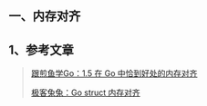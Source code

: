 
## 一、内存对齐

## 1、参考文章



> [跟煎鱼学Go：1.5 在 Go 中恰到好处的内存对齐](https://eddycjy.gitbook.io/golang/di-1-ke-za-tan/go-memory-align "跟煎鱼学Go：1.5 在 Go 中恰到好处的内存对齐")
>
> [极客兔兔：Go struct 内存对齐](https://geektutu.com/post/hpg-struct-alignment.html "极客兔兔：Go struct 内存对齐")
